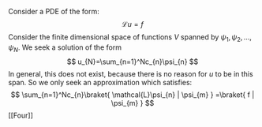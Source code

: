 Consider a PDE of the form:
$$
\mathcal{L}u=f
$$
Consider the finite dimensional space of functions $V$ spanned by $\psi_{1},\psi_{2},\dots,\psi_{N}$.
We seek a solution of the form 
$$
u_{N}=\sum_{n=1}^Nc_{n}\psi_{n}
$$
In general, this does not exist, because there is no reason for $u$ to be in this span. So we only seek an approximation which satisfies:
$$
\sum_{n=1}^Nc_{n}\braket{ \mathcal{L}\psi_{n} | \psi_{m} } =\braket{ f | \psi_{m} }
$$
[[Four]]